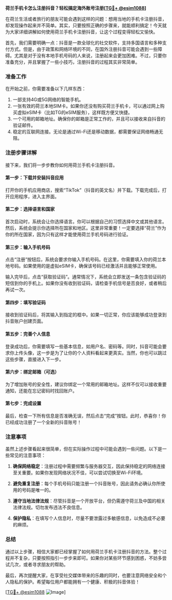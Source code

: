 **荷兰手机卡怎么注册抖音？轻松搞定海外账号注册[[TG💪+ @esim1088](https://t.me/s/esim1088)]**

在荷兰生活或者旅行的朋友可能会遇到这样的问题：想用当地的手机卡注册抖音，却发现操作起来并不简单。其实，只要按照正确的步骤来，就能顺利搞定！今天就为大家详细讲解如何使用荷兰手机卡注册抖音，让这个过程变得轻松又愉快。

首先，我们需要明确一点：抖音是一款全球化的社交软件，支持多国语言和多种支付方式。但是，由于政策和网络环境的不同，在国外注册抖音可能会遇到一些障碍。尤其是对于没有本地手机号码的人来说，注册起来会更加困难。不过，只要你准备充分，并且掌握了一些小技巧，注册抖音的过程其实非常简单。

### **准备工作**
在开始之前，你需要准备以下几样东西：
1. 一部支持4G或5G网络的智能手机。
2. 一张有效的荷兰本地SIM卡。如果你还没有购买荷兰手机卡，可以通过网上购买虚拟eSIM卡（比如TG的eSIM服务），这样既方便又快捷。
3. 一个可用的邮箱地址。确保你的邮箱是正常工作的，并且可以接收来自抖音的验证邮件。
4. 稳定的互联网连接。无论是通过Wi-Fi还是移动数据，都需要保证网络畅通无阻。

### **注册步骤详解**
接下来，我们将一步步教你如何用荷兰手机卡注册抖音。

#### **第一步：下载并安装抖音应用**
打开你的手机应用商店，搜索“TikTok”（抖音的英文名）并下载。下载完成后，打开应用程序，进入主界面。

#### **第二步：选择语言和国家**
首次启动时，系统会让你选择语言。你可以根据自己的习惯选择中文或其他语言。然后，系统会提示你选择所在国家和地区。这里非常重要！一定要选择“荷兰”作为你的所在国家，因为只有这样才能使用荷兰手机号码进行验证。

#### **第三步：输入手机号码**
点击“注册”按钮后，系统会要求你输入手机号码。在这里，你需要填入你的荷兰本地号码。如果使用的是虚拟eSIM卡，确保该号码已经激活并且能够正常使用。

输入完毕后，点击“获取验证码”。通常情况下，系统会立即发送一条包含验证码的短信到你的手机上。如果你没有收到验证码，请检查手机信号是否良好，或者稍后再试一次。

#### **第四步：填写验证码**
接收到验证码后，将其输入到指定的框中。如果一切正常，你应该能够成功登录到抖音账户创建页面。

#### **第五步：完善个人信息**
登录成功后，你需要填写一些基本信息，如用户名、密码等。同时，抖音可能会要求你上传头像，这一步是为了让你的个人资料看起来更真实。当然，你也可以跳过这些步骤，直接进入下一步。

#### **第六步：绑定邮箱（可选）**
为了增加账号的安全性，建议你绑定一个常用的邮箱地址。这样不仅可以接收重要通知，还能在忘记密码时找回账户。

#### **第七步：完成设置**
最后，检查一下所有信息是否准确无误，然后点击“完成”按钮。此时，恭喜你！你已经成功注册了一个全新的抖音账号！

### **注意事项**
虽然上述步骤看起来很简单，但在实际操作过程中可能会遇到一些问题。以下是一些常见的注意事项：

1. **确保网络稳定**：注册过程中需要频繁与服务器交互，因此保持稳定的网络连接至关重要。如果你发现网络状况不佳，可以尝试切换至Wi-Fi环境。
   
2. **避免重复注册**：每个手机号码只能注册一个抖音账号，因此请务必确认你所使用的号码是唯一的。

3. **遵守当地法律法规**：尽管抖音是一个开放平台，但仍需遵守荷兰及中国的相关法律法规。切勿发布违法不良信息。

4. **保护隐私**：在填写个人信息时，尽量不要泄露过多敏感信息，以免造成不必要的麻烦。

### **总结**
通过以上步骤，相信大家都已经掌握了如何用荷兰手机卡注册抖音的方法。整个过程并不复杂，只要按照指引一步步来即可。如果你对某些环节感到困惑，不妨多尝试几次，或者寻求朋友的帮助。

最后，再次提醒大家，在享受社交媒体带来的乐趣的同时，也要注意网络安全和个人隐私的保护。希望每位用户都能拥有一个健康、积极的抖音体验！

[[TG💪+ @esim1088](https://t.me/s/esim1088) ![Image](https://i.postimg.cc/4NQfJmqS/Snipaste-2025-05-13-00-14-12.png)]